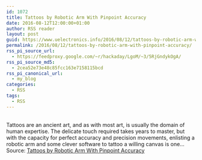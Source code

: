 ```yaml
---
id: 1072
title: Tattoos by Robotic Arm With Pinpoint Accuracy
date: 2016-08-12T12:00:00+01:00
author: RSS reader
layout: post
guid: https://www.uelectronics.info/2016/08/12/tattoos-by-robotic-arm-with-pinpoint-accuracy/
permalink: /2016/08/12/tattoos-by-robotic-arm-with-pinpoint-accuracy/
rss_pi_source_url:
  - https://feedproxy.google.com/~r/hackaday/LgoM/~3/5RjGndykOgA/
rss_pi_source_md5:
  - 2cea52e73e48c85fcc163e7158115bcd
rss_pi_canonical_url:
  - my_blog
categories:
  - RSS
tags:
  - RSS
---
```

&#013;  
Tattoos are an ancient art, and as with most art, is usually the domain of human expertise. The delicate touch required takes years to master, but with the capacity for perfect accuracy and precision movements, enlisting a robotic arm and some clever software to tattoo a willing canvas is one…&#013;  
Source: <a href="https://feedproxy.google.com/~r/hackaday/LgoM/~3/5RjGndykOgA/" target="_blank">Tattoos by Robotic Arm With Pinpoint Accuracy</a>